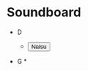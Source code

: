 # Soundboard

* D
  * <button onclick="myFunction('naisu')">Naisu</button>
  
* G
  * 

<script>
 function myFunction(name) {
  if (name === 'naisu'){
   var audio = new Audio('/sounds/d-naisu.wav');
  }
  
  audio.play();
 }
</script>
